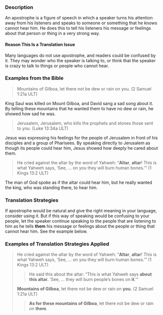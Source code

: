 ### Description

An apostrophe is a figure of speech in which a speaker turns his attention away from his listeners and speaks to someone or something that he knows cannot hear him. He does this to tell his listeners his message or feelings about that person or thing in a very strong way.

#### Reason This Is a Translation Issue

Many languages do not use apostrophe, and readers could be confused by it. They may wonder who the speaker is talking to, or think that the speaker is crazy to talk to things or people who cannot hear.

### Examples from the Bible

> Mountains of Gilboa, let there not be dew or rain on you. (2 Samuel 1:21a ULT)

King Saul was killed on Mount Gilboa, and David sang a sad song about it. By telling these mountains that he wanted them to have no dew or rain, he showed how sad he was.

> Jerusalem, Jerusalem, who kills the prophets and stones those sent to you. (Luke 13:34a ULT)

Jesus was expressing his feelings for the people of Jerusalem in front of his disciples and a group of Pharisees. By speaking directly to Jerusalem as though its people could hear him, Jesus showed how deeply he cared about them.

> He cried against the altar by the word of Yahweh: “**Altar**, **altar**! This is what Yahweh says, ‘See, … on you they will burn human bones.’” (1 Kings 13:2 ULT)

The man of God spoke as if the altar could hear him, but he really wanted the king, who was standing there, to hear him.

### Translation Strategies

If apostrophe would be natural and give the right meaning in your language, consider using it. But if this way of speaking would be confusing to your people, let the speaker continue speaking to the people that are listening to him as he tells **them** his message or feelings about the people or thing that cannot hear him. See the example below.

### Examples of Translation Strategies Applied

> He cried against the altar by the word of Yahweh: “**Altar**, **altar**! This is what Yahweh says, ‘See, … on you they will burn human bones.’” (1 Kings 13:2 ULT)
>
> > He said this about the altar: “This is what Yahweh says **about this altar.** ‘See, … they will burn people’s bones on **it**.’”
>
> **Mountains of Gilboa**, let there not be dew or rain on **you.** (2 Samuel 1:21a ULT)
>
> > **As for these mountains of Gilboa**, let there not be dew or rain on **them**.
